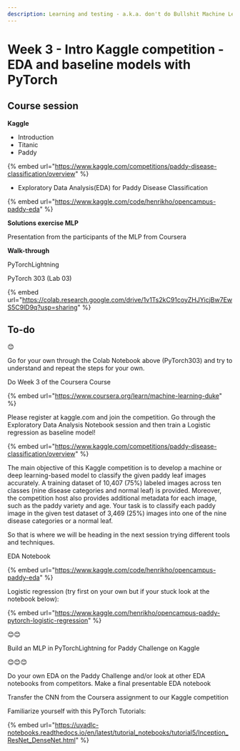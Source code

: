```yaml
---
description: Learning and testing - a.k.a. don't do Bullshit Machine Learning
---
```


# Week 3 - Intro Kaggle competition - EDA and baseline models with PyTorch

## Course session

**Kaggle**&#x20;

* Introduction
* Titanic
* Paddy

{% embed url="https://www.kaggle.com/competitions/paddy-disease-classification/overview" %}

* Exploratory Data Analysis(EDA) for Paddy Disease Classification

{% embed url="https://www.kaggle.com/code/henrikho/opencampus-paddy-eda" %}



**Solutions exercise MLP**&#x20;

Presentation from the participants of the MLP from Coursera



**Walk-through**

PyTorchLightning

PyTorch 303 (Lab 03)

{% embed url="https://colab.research.google.com/drive/1v1Ts2kC91coyZHJYicjBw7EwS5C9lD9q?usp=sharing" %}



## **To-do**

😊

Go for your own through the Colab Notebook above (PyTorch303) and try to understand and repeat the steps for your own.

Do Week 3 of the Coursera Course

{% embed url="https://www.coursera.org/learn/machine-learning-duke" %}

Please register at kaggle.com and join the competition. Go through the Exploratory Data Analysis Notebook session and then train a Logistic regression as baseline model!

{% embed url="https://www.kaggle.com/competitions/paddy-disease-classification/overview" %}

The main objective of this Kaggle competition is to develop a machine or deep learning-based model to classify the given paddy leaf images accurately. A training dataset of 10,407 (75%) labeled images across ten classes (nine disease categories and normal leaf) is provided. Moreover, the competition host also provides additional metadata for each image, such as the paddy variety and age. Your task is to classify each paddy image in the given test dataset of 3,469 (25%) images into one of the nine disease categories or a normal leaf.

So that is where we will be heading in the next session trying different tools and techniques.

EDA Notebook

{% embed url="https://www.kaggle.com/code/henrikho/opencampus-paddy-eda" %}

Logistic regression (try first on your own but if your stuck look at the notebook below):

{% embed url="https://www.kaggle.com/henrikho/opencampus-paddy-pytorch-logistic-regression" %}

😊😊

Build an MLP in PyTorchLightning for Paddy Challenge on Kaggle

😊😊😊

Do your own EDA on the Paddy Challenge and/or look at other EDA notebooks from competitors. Make a final presentable EDA notebook

Transfer the CNN from the Coursera assignment to our Kaggle competition

Familiarize yourself with this PyTorch Tutorials:

{% embed url="https://uvadlc-notebooks.readthedocs.io/en/latest/tutorial_notebooks/tutorial5/Inception_ResNet_DenseNet.html" %}

